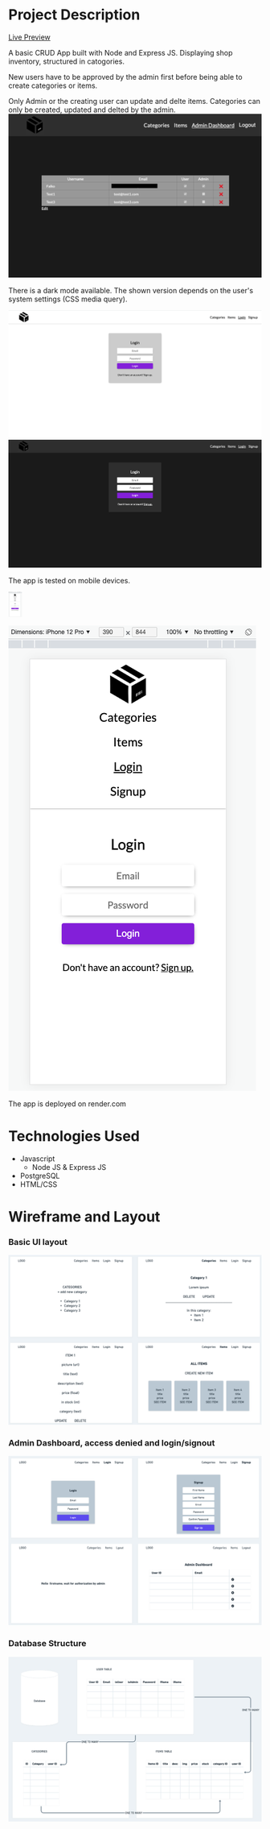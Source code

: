# Project Description

[Live Preview](https://shopinventoryapp.onrender.com/)

A basic CRUD App built with Node and Express JS. Displaying shop inventory, structured in catogories.

New users have to be approved by the admin first before being able to create categories or items.

Only Admin or the creating user can update and delte items. Categories can only be created, updated and delted by the admin.
![Admin Dashboard](/wireframe-screenshots/screenshot_admin_dashboard.png)

There is a dark mode available. The shown version depends on the user's system settings (CSS media query).

![Light Mode](/wireframe-screenshots/screenshot_light_mode.png)
![Dark Mode](/wireframe-screenshots/screenshot_dark_mode.png)

The app is tested on mobile devices.

<img src="/wireframe-screenshots/screenshot_mobiles.png" height="50">

![Mobile Devices](/wireframe-screenshots/screenshot_mobiles.png)

The app is deployed on render.com

# Technologies Used

- Javascript
  - Node JS & Express JS
- PostgreSQL
- HTML/CSS

# Wireframe and Layout

### Basic UI layout

![User Interface](/wireframe-screenshots/UI.png)

### Admin Dashboard, access denied and login/signout

![Permission Screens](/wireframe-screenshots/Admin-users.png)

### Database Structure

![Database](/wireframe-screenshots/Database.png)
